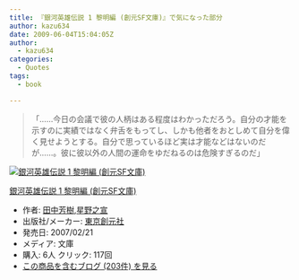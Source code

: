 ```yaml
---
title: 『銀河英雄伝説 1 黎明編 (創元SF文庫)』で気になった部分
author: kazu634
date: 2009-06-04T15:04:05Z
author:
  - kazu634
categories:
  - Quotes
tags:
  - book

---
```

<div class="section">
<blockquote>
<p>
      「……今日の会議で彼の人柄はある程度はわかっただろう。自分の才能を示すのに実績ではなく弁舌をもってし、しかも他者をおとしめて自分を偉く見せようとする。自分で思っているほど実は才能などはないのだが……。彼に彼以外の人間の運命をゆだねるのは危険すぎるのだ」
</p>
</blockquote>
  
<div class="hatena-asin-detail">
<a href="http://www.amazon.co.jp/dp/4488725015/?tag=hatena_st1-22&ascsubtag=d-7ibv" onclick="__gaTracker('send', 'event', 'outbound-article', 'http://www.amazon.co.jp/dp/4488725015/?tag=hatena_st1-22&ascsubtag=d-7ibv', '');"><img src="https://images-na.ssl-images-amazon.com/images/I/51omYJm8E3L._SL160_.jpg" class="hatena-asin-detail-image" alt="銀河英雄伝説 1 黎明編 (創元SF文庫)" title="銀河英雄伝説 1 黎明編 (創元SF文庫)" /></a></p> 
    
<div class="hatena-asin-detail-info">
<p class="hatena-asin-detail-title">
<a href="http://www.amazon.co.jp/dp/4488725015/?tag=hatena_st1-22&ascsubtag=d-7ibv" onclick="__gaTracker('send', 'event', 'outbound-article', 'http://www.amazon.co.jp/dp/4488725015/?tag=hatena_st1-22&ascsubtag=d-7ibv', '銀河英雄伝説 1 黎明編 (創元SF文庫)');">銀河英雄伝説 1 黎明編 (創元SF文庫)</a>
</p>
      
<ul>
<li>
<span class="hatena-asin-detail-label">作者:</span> <a href="http://d.hatena.ne.jp/keyword/%C5%C4%C3%E6%CB%A7%BC%F9" onclick="__gaTracker('send', 'event', 'outbound-article', 'http://d.hatena.ne.jp/keyword/%C5%C4%C3%E6%CB%A7%BC%F9', '田中芳樹');" class="keyword">田中芳樹</a>,<a href="http://d.hatena.ne.jp/keyword/%C0%B1%CC%EE%C7%B7%C0%EB" onclick="__gaTracker('send', 'event', 'outbound-article', 'http://d.hatena.ne.jp/keyword/%C0%B1%CC%EE%C7%B7%C0%EB', '星野之宣');" class="keyword">星野之宣</a>
</li>
<li>
<span class="hatena-asin-detail-label">出版社/メーカー:</span> <a href="http://d.hatena.ne.jp/keyword/%C5%EC%B5%FE%C1%CF%B8%B5%BC%D2" onclick="__gaTracker('send', 'event', 'outbound-article', 'http://d.hatena.ne.jp/keyword/%C5%EC%B5%FE%C1%CF%B8%B5%BC%D2', '東京創元社');" class="keyword">東京創元社</a>
</li>
<li>
<span class="hatena-asin-detail-label">発売日:</span> 2007/02/21
</li>
<li>
<span class="hatena-asin-detail-label">メディア:</span> 文庫
</li>
<li>
<span class="hatena-asin-detail-label">購入</span>: 6人 <span class="hatena-asin-detail-label">クリック</span>: 117回
</li>
<li>
<a href="http://d.hatena.ne.jp/asin/4488725015" onclick="__gaTracker('send', 'event', 'outbound-article', 'http://d.hatena.ne.jp/asin/4488725015', 'この商品を含むブログ (203件) を見る');" target="_blank">この商品を含むブログ (203件) を見る</a>
</li>
</ul>
</div>
    
<div class="hatena-asin-detail-foot">
</div>
</div>
</div>
